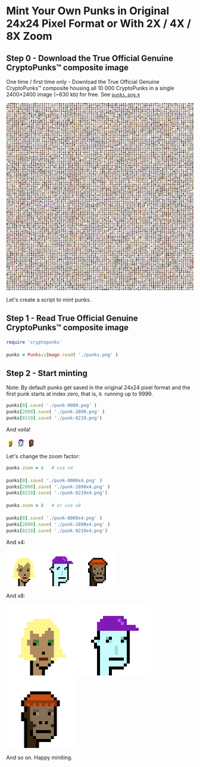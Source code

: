 # Mint Your Own Punks in Original 24x24 Pixel Format or With 2X / 4X / 8X Zoom


## Step 0 -  Download the True Official Genuine CryptoPunks™ composite image

One time / first time only - Download the True Official Genuine CryptoPunks™ composite
housing all 10 000 CryptoPunks
in a single 2400×2400 image (~830 kb) for free.
See [`punks.png` »](https://github.com/larvalabs/cryptopunks/blob/master/punks.png)


![](i/punks-zoom.png)



Let's create a script to mint punks.

## Step 1 -  Read True Official Genuine CryptoPunks™ composite image


``` ruby
require 'cryptopunks'

punks = Punks::Image.read( './punks.png' )
```


## Step 2 - Start minting

Note: By default punks get saved in the original 24x24 pixel format
and the first punk starts at index zero, that is, `0`.
running up to 9999.

``` ruby
punks[0].save( './punk-0000.png' )
punks[2890].save( './punk-2890.png' )
punks[8219].save( './punk-8219.png')
```


And voila!

![](i/punk-0000.png)
![](i/punk-2890.png)
![](i/punk-8219.png)


Let's change the zoom factor:

``` ruby
punks.zoom = 4   # use x4

punks[0].save( './punk-0000x4.png' )
punks[2890].save( './punk-2890x4.png' )
punks[8219].save( './punk-8219x4.png')

punks.zoom = 8   # or use x8

punks[0].save( './punk-0000x4.png' )
punks[2890].save( './punk-2890x4.png' )
punks[8219].save( './punk-8219x4.png')
```

And x4:

![](i/punk-0000x4.png)
![](i/punk-2890x4.png)
![](i/punk-8219x4.png)


And x8:

![](i/punk-0000x8.png)
![](i/punk-2890x8.png)
![](i/punk-8219x8.png)


And so on. Happy miniting.



